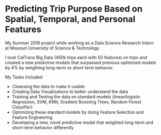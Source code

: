 # Predicting Trip Purpose Based on Spatial, Temporal, and Personal Features

My Summer 2018 project while working as a Data Science Research Intern at Missouri University of Science & Technology

I took CalTrans Big Data (450k trips each with 50 features) on trips and created a new predictive models that surpassed previous optimized models by 4%
by weighting long-term vs short-term behavior.

My Tasks Included
- Cleansing the data to make it usable
- Creating Data Visualizations to better understand the data
- Training and Testing the data on standard models (linear/logistic Regression, SVM, KNN, Gradient Boosting Trees, Random Forest Classifier)
- Optimizing these standard models by doing Feature Selection and Feature Engineering
- Developing a new, novel predictive model that weighted long-term and short-term behavior differently


